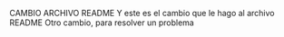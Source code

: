 CAMBIO  ARCHIVO README
Y este es el cambio que le hago al archivo README
Otro cambio, para resolver un problema